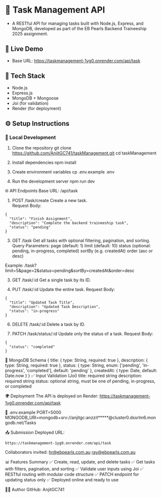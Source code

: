 # 📌 Task Management API
- A RESTful API for managing tasks built with Node.js, Express, and MongoDB, developed as part of the EB Pearls Backend Traineeship 2025 assignment.

## 🚀 Live Demo
- Base URL: https://taskmanagement-1yg0.onrender.com/api/task

## 🧰 Tech Stack
- Node.js
- Express.js
- MongoDB + Mongoose
- Joi (for validation)
- Render (for deployment)

## ⚙️ Setup Instructions

### 🧪 Local Development
1. Clone the repository
   git clone https://github.com/AnjitGC741/taskManagement.git
   cd taskManagement

2. Install dependencies
   npm install

3. Create environment variables
   cp .env.example .env

4. Run the development server
   npm run dev

🌐 API Endpoints
   Base URL: /api/task

  1. POST /task/create
    Create a new task.  
    Request Body:

    {
      "title": "Finish Assignment",
      "description": "Complete the backend traineeship task",
      "status": "pending"
    }

  3.  GET /task
     Get all tasks with optional filtering, pagination, and sorting.
     Query Parameters:
     page (default: 1)
     limit (default: 10)
     status (optional: pending, in-progress, completed)
     sortBy (e.g. createdAt)
     order (asc or desc)

  Example:
  /task?limit=5&page=2&status=pending&sortBy=createdAt&order=desc

  3. GET /task/:id
    Get a single task by its ID.
  
  4. PUT /task/:id
    Update the entire task.
    Request Body:

    {
      "title": "Updated Task Title",
      "description": "Updated Task Description",
      "status": "in-progress"
    }
    
  6. DELETE /task/:id
    Delete a task by ID.

  7. PATCH /task/status/:id
    Update only the status of a task.
    Request Body:

    {
      "status": "completed"
    }
    
🧾 MongoDB Schema
    {
      title: { type: String, required: true },
      description: { type: String, required: true },
      status: { type: String, enum: ['pending', 'in-progress', 'completed'], default: 'pending' },
      createdAt: { type: Date, default: Date.now }
    }
✅ Input Validation (Joi)
    title: required string
    description: required string
    status: optional string, must be one of pending, in-progress, or completed

🌍 Deployment
  The API is deployed on Render:
  https://taskmanagement-1yg0.onrender.com/api/task

📄 .env.example
PORT=5000
MONGODB_URI=mongodb+srv://anjitgc:anzzit*****@cluster0.dssrlm6.mongodb.net/Tasks

📤 Submission
    Deployed URL: 
    
    https://taskmanagement-1yg0.onrender.com/api/task

Collaborators invited:
    hr@ebpearls.com.au
    ray@ebpearls.com.au

📊 Features Summary
  ✅ Create, read, update, and delete tasks
  ✅ Get tasks with filters, pagination, and sorting
  ✅ Validate user inputs using Joi
  ✅ RESTful routing with modular code structure
  ✅ PATCH endpoint for updating status only
  ✅ Deployed online and ready to use

👨‍💻 Author
GitHub: AnjitGC741

